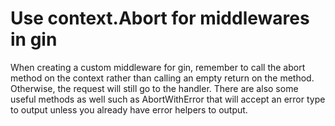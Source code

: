 # Use context.Abort for middlewares in gin

When creating a custom middleware for gin, remember to call the abort method on the context rather
than calling an empty return on the method. Otherwise, the request will still go to the handler.
There are also some useful methods as well such as AbortWithError that will accept an error type to
output unless you already have error helpers to output.
